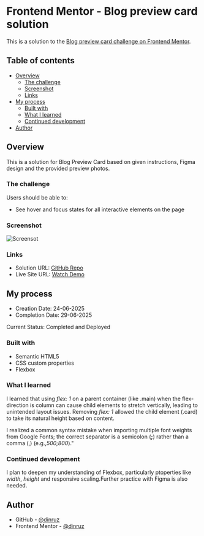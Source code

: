 # Frontend Mentor - Blog preview card solution

This is a solution to the [Blog preview card challenge on Frontend Mentor](https://www.frontendmentor.io/challenges/blog-preview-card-ckPaj01IcS).

## Table of contents

- [Overview](#overview)
  - [The challenge](#the-challenge)
  - [Screenshot](#screenshot)
  - [Links](#links)
- [My process](#my-process)
  - [Built with](#built-with)
  - [What I learned](#what-i-learned)
  - [Continued development](#continued-development)
- [Author](#author)


## Overview

This is a solution for Blog Preview Card based on given instructions, Figma design and the provided preview photos.

### The challenge

Users should be able to:

- See hover and focus states for all interactive elements on the page

### Screenshot

![Screensot](./screenshot.jpg)


### Links

- Solution URL: [GitHub Repo](https://github.com/dinruz/blog-preview-card)
- Live Site URL: [Watch Demo](https://dinruz.github.io/blog-preview-card)

## My process

- Creation Date: 24-06-2025
- Completion Date: 29-06-2025

Current Status: Completed and Deployed

### Built with

- Semantic HTML5 
- CSS custom properties
- Flexbox

### What I learned

I learned that using *flex: 1* on a parent container (like .main) when the flex-direction is column can cause child elements to stretch vertically, leading to unintended layout issues. Removing *flex: 1* allowed the child element (.card) to take its natural height based on content.

I realized a common syntax mistake when importing multiple font weights from Google Fonts; the correct separator is a semicolon (**;**) rather than a comma (,) (e.g.,*500;800*)."

### Continued development

I plan to deepen my understanding of Flexbox, particularly ptoperties like *width*, *height* and responsive scaling.Further practice with Figma is also needed.


## Author

- GitHub - [@dinruz](https://github.com/dinruz)
- Frontend Mentor - [@dinruz](https://www.frontendmentor.io/profile/dinruz)
